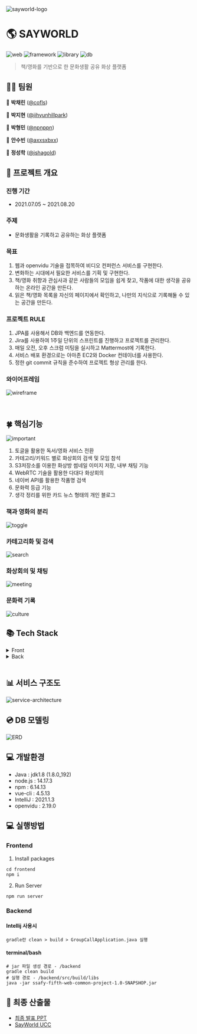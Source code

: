 
![sayworld-logo](https://i.imgur.com/ADnSC3t.png)

# 🌎 SAYWORLD

![web](https://img.shields.io/badge/platform-web-yellow) ![framework](https://img.shields.io/badge/framework-SpringBoot-9cf) ![library](https://img.shields.io/badge/libray-Vue-orange) ![db](https://img.shields.io/badge/database-MySQL-inactive)

> 책/영화를 기반으로 한 문화생활 공유 화상 플랫폼
## 👨‍💻 팀원

🧡 **박채린** ([@cofls](https://github.com/cofls))

💛 **박지현** ([@jihyunhillpark](https://github.com/jihyunhillpark))

💚 **박형민** ([@npnppn](https://github.com/npnppn))

💙 **안수빈** ([@axxsxbxx](https://github.com/axxsxbxx))

💜 **정성학** ([@jshagold](https://github.com/jshagold))

## 🎥 프로젝트 개요
### 진행 기간
- 2021.07.05 ~ 2021.08.20

### 주제
- 문화생활을 기록하고 공유하는 화상 플랫폼

### 목표
1. 웹과 openvidu 기술을 접목하여 비디오 컨퍼런스 서비스를 구현한다.
2. 변화하는 시대에서 필요한 서비스를 기획 및 구현한다.
3. 책/영화 취향과 관심사과 같은 사람들의 모임을 쉽게 찾고, 작품에 대한 생각을 공유하는 온라인 공간을 만든다.
4. 읽은 책/영화 목록을 자신의 페이지에서 확인하고, 나만의 지식으로 기록해둘 수 있는 공간을 만든다.

### 프로젝트 RULE
1. JPA를 사용해서 DB와 백엔드를 연동한다.
2. Jira를 사용하여 1주일 단위의 스프린트를 진행하고 프로젝트를 관리한다.
3. 매일 오전, 오후 스크럼 미팅을 실시하고 Mattermost에 기록한다.
4. 서비스 배포 환경으로는 아마존 EC2와 Docker 컨테이너를 사용한다.
5. 정한 git commit 규칙을 준수하여 프로젝트 형상 관리를 한다.


### 와이어프레임
![wireframe](https://i.imgur.com/logFNE8.png)


<br>

## 🍀 핵심기능
![important](https://i.imgur.com/IV1Xvmk.png)
1) 토글을 활용한 독서/영화 서비스 전환
2) 카테고리/키워드 별로 화상회의 검색 및 모임 참석 
3) S3저장소를 이용한 화상방 썸네일 이미지 저장, 내부 채팅 기능
4) WebRTC 기술을 활용한 다대다 화상회의
5) 네이버 API를 활용한 작품명 검색
6) 문화력 등급 기능
7) 생각 정리를 위한 카드 뉴스 형태의 개인 블로그

### 책과 영화의 분리
![toggle](https://i.imgur.com/xhruWaY.gif)
### 카테고리화 및 검색
![search](https://i.imgur.com/WazQk4K.gif)
### 화상회의 및 채팅

![meeting](documentation/meeting.gif)

### 문화력 기록
![culture](https://i.imgur.com/QyqziXB.gif)

## 📚 Tech Stack
<details>
    <summary>Front</summary>
    <ul>
        <li>Vue3</li>
        <li>Vue CLI</li>
        <li>Vuex</li>
        <li>BootStrap</li>
        <li>Element Plus</li>
    </ul>
</details>
<details>
    <summary>Back</summary>
    <ul>
        <li>SpringBoot</li>
        <li>MySQL</li>
        <li>Swagger</li>
        <li>JPA</li>
        <li>docker</li>
    </ul>
</details>
<br>

## 📊 서비스 구조도
![service-architecture](https://i.imgur.com/xSdacUV.png)

## 💿 DB 모델링
![ERD](https://i.imgur.com/L4UkXiS.png)
## 💻 개발환경
- Java : jdk1.8 (1.8.0_192)
- node.js : 14.17.3
- npm : 6.14.13
- vue-cli : 4.5.13
- IntelliJ : 2021.1.3
- openvidu : 2.19.0

## 💻 실행방법
### Frontend
1. Install packages
```bash=
cd frontend
npm i
```
2. Run Server
```bash=
npm run server
```
### Backend
#### Intellij 사용시
```
gradle란 clean > build > GroupCallApplication.java 실행 
```

#### terminal/bash
```bash= 
# jar 파일 생성 경로 - /backend
gradle clean build 
# 실행 경로 - /backend/src/build/libs
java -jar ssafy-fifth-web-common-project-1.0-SNAPSHOP.jar 

```
## 📃 최종 산출물

- [최종 발표 PPT](documentation/Sayworld_최종발표.pdf)
- [SayWorld UCC](documentation/Sayworld_UCC.mp4)
